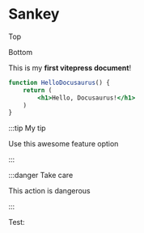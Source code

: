 # Sankey

<ClientOnly>
  <p>Top</p>
  <hpcc-sankey id="test" width="100%" height="200" ></hpcc-sankey>
  <p>Bottom</p>
</ClientOnly>


This is my **first vitepress document**!

```jsx
function HelloDocusaurus() {
    return (
        <h1>Hello, Docusaurus!</h1>
    )
}
```

:::tip My tip

Use this awesome feature option

:::

:::danger Take care

This action is dangerous
  
:::

Test:

<script>
export default {
  mounted() {
    import('../../src/sankey').then(()=>{
      document.getElementById('test').links = [{ "source": "Agricultural waste", "target": "Bio-conversion", "value": 124.729 }];
    });
  }
}
</script>
